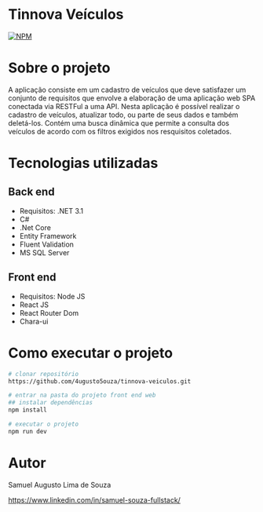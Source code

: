 # Tinnova Veículos 
[![NPM](https://img.shields.io/npm/l/react)](https://raw.githubusercontent.com/4ugusto5ouza/tinnova-veiculos/master/LICENSE)

# Sobre o projeto

 A aplicação consiste em um cadastro de veículos que deve satisfazer um conjunto de requisitos que envolve a elaboração de uma aplicação web SPA conectada via RESTFul a uma API. 
Nesta aplicação é possível realizar o cadastro de veículos, atualizar todo, ou parte de seus dados e também deletá-los. Contém uma busca dinâmica que permite a consulta dos veículos de acordo com os filtros exigidos nos resquisitos coletados.
 
 # Tecnologias utilizadas
## Back end
- Requisitos: .NET 3.1
- C#
- .Net Core
- Entity Framework
- Fluent Validation
- MS SQL Server

## Front end
- Requisitos: Node JS
- React JS
- React Router Dom
- Chara-ui

# Como executar o projeto
```bash
# clonar repositório
https://github.com/4ugusto5ouza/tinnova-veiculos.git

# entrar na pasta do projeto front end web
## instalar dependências
npm install

# executar o projeto
npm run dev
```

 # Autor

Samuel Augusto Lima de Souza

https://www.linkedin.com/in/samuel-souza-fullstack/
